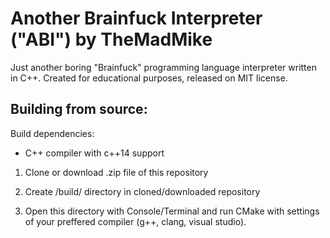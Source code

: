 # Another Brainfuck Interpreter ("ABI") by TheMadMike

Just another boring "Brainfuck" programming language interpreter written in C++. Created for educational purposes, released on MIT license.

## Building from source:

Build dependencies:

- C++ compiler with c++14 support



1. Clone or download .zip file of this repository

2. Create /build/ directory in cloned/downloaded repository

3. Open this directory with Console/Terminal and run CMake with settings of your preffered compiler (g++, clang, visual studio).
